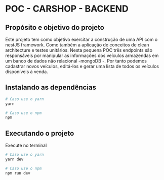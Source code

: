 # POC - CARSHOP - BACKEND

## Propósito e objetivo do projeto

Este projeto tem como objetivo exercitar a construção de uma API com o nestJS framework. Como também a aplicação de conceitos de clean architecture e testes unitários. Nesta pequena POC três endpoints são responsáveis por manipular as informações dos veículos armazendas em um banco de dados não relacional -mongoDB -. Por tanto podemos cadastrar novos veículos, editá-los e gerar uma lista de todos os veículos disponíveis à venda.

## Instalando as dependências
```bash
# Caso use o yarn
yarn

# Caso use o npm
npm
```

## Executando o projeto


Execute no terminal
```bash
# Caso use o yarn
yarn dev

# Caso use o npm
npm run dev
```